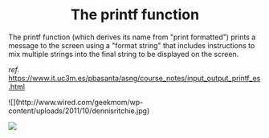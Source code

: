 <h1 align="center"> The printf function</h1>
   <p align="left">
The printf function (which derives its name from "print formatted") prints a message to the screen using a "format string" that includes instructions to mix multiple strings into the final string to be displayed on the screen.

*ref.*
https://www.it.uc3m.es/pbasanta/asng/course_notes/input_output_printf_es.html
   </p>
     <p align="left">
![](http://www.wired.com/geekmom/wp-content/uploads/2011/10/dennisritchie.jpg)






![](https://doembeddedprogram.files.wordpress.com/2018/12/typesizerangeformatspecifierexamplechar1byte-128to127c.jpg)
